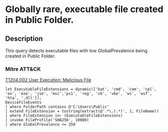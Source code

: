 # Globally rare, executable file created in Public Folder.

## Description
This query detects executable files with low GlobalPrevalence being created in Public Folder.

### Mitre ATT&CK

[T1204.002 User Execution: Malicious File](https://attack.mitre.org/techniques/T1204/002/)

```KQL
let ExecutableFileExtensions = dynamic(['bat', 'cmd', 'com', 'cpl', 'ex', 'exe', 'jse', 'msc','ps1', 'reg', 'vb', 'vbe', 'ws', 'wsf', 'hta', '.dll']);
DeviceFileEvents
| where FolderPath contains @'C:\Users\Public'
| extend FileExtension = tostring(extract(@'.*\.(.*)', 1, FileName))
| where FileExtension in~ (ExecutableFileExtensions)
| invoke FileProfile('SHA256', 10000)
| where GlobalPrevalence <= 250